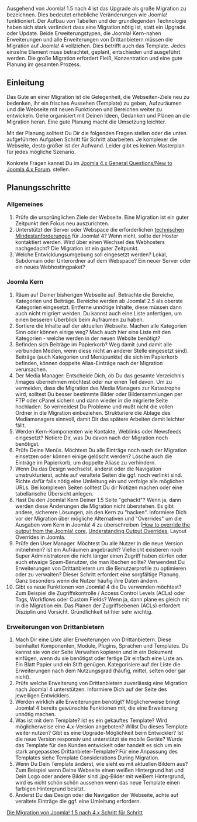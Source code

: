 <!-- Filename: Planning_Migration_-_Joomla_1.5_to_4 / Display title: Planung der Migration von Joomla! 1.5 nach 4 -->

Ausgehend von Joomla! 1.5 nach 4 ist das Upgrade als große Migration zu
bezeichnen. Dies bedeutet erhebliche Veränderungen wie Joomla!
funktioniert. Der Aufbau von Tabellen und der grundlegenden Technologie
haben sich stark verändert dass eine Migration nötig ist, statt ein
Upgrade oder Update. Beide Erweiterungstypen, die Joomla! Kern-nahen
Erweiterungen und alle Erweiterungen von Drittanbietern müssen die
Migration auf Joomla! 4 vollziehen. Dies betrifft auch das Template.
Jedes einzelne Element muss betrachtet, geplant, entschieden und
ausgeführt werden. Die große Migration erfordert Fleiß, Konzentration
und eine gute Planung im gesamten Prozess.

## Einleitung

Das Gute an einer Migration ist die Gelegenheit, die Webseiten-Ziele neu
zu bedenken, ihr ein frisches Aussehen (Template) zu geben, Aufzuräumen
und die Webseite mit neuen Funktionen und Bereichen weiter zu
entwickeln. Gehe organisiert mit Deinen Ideen, Gedanken und Plänen an
die Migration heran. Eine gute Planung macht die Umsetzung leichter.

Mit der Planung solltest Du Dir die folgenden Fragen stellen oder die
unten aufgeführten Aufgaben Schritt für Schritt abarbeiten. Je komplexer
die Webseite, desto größer ist der Aufwand. Leider gibt es keinen
Masterplan für jedes mögliche Szenario.

Konkrete Fragen kannst Du im
<a href="https://forum.joomla.org/viewforum.php?f=808" class="extiw"
title="jforum:808">Joomla 4.x General Questions/New to Joomla 4.x
Forum</a>. stellen.

## Planungsschritte

### Allgemeines

1.  Prüfe die ursprünglichen Ziele der Webseite. Eine Migration ist ein
    guter Zeitpunkt den Fokus neu auszurichten.
2.  Unterstützt der Server oder Webspace die erforderlichen
    <a href="http://www.joomla.org/about-joomla/technical-requirements.html"
    class="external text" target="_blank"
    rel="noreferrer noopener">technischen Mindestanforderungen</a> für
    Joomla! 4? Wenn nicht, sollte der Hoster kontaktiert werden. Wird
    über einen Wechsel des Webhosters nachgedacht? Die Migration ist ein
    guter Zeitpunkt.
3.  Welche Entwicklungsumgebung soll eingesetzt werden? Lokal, Subdomain
    oder Unterordner auf dem Webspace? Ein neuer Server oder ein neues
    Webhostingpaket?

### Joomla Kern

1.  Räum auf Deiner bisherigen Webseite auf. Betrachte die Bereiche,
    Kategorien und Beiträge. Bereiche werden ab Joomla! 2.5 als oberste
    Kategorien eingesetzt. Entferne unnötige Inhalte, diese müssen dann
    auch nicht migriert werden. Du kannst auch eine Liste anfertigen, um
    einen besseren Überblick beim Aufräumen zu haben.
2.  Sortiere die Inhalte auf der aktuellen Webseite. Machen alle
    Kategorien Sinn oder können einige weg? Mach auch hier eine Liste
    mit den Kategorien - welche werden in der neuen Website benötigt?
3.  Befinden sich Beiträge im Papierkorb? Weg damit (und damit alle
    verbunden Medien, wenn diese nicht an anderer Stelle eingesetzt
    sind). Beiträge (auch Kategorien und Menüpunkte) die sich im
    Papierkorb befinden, können doppelte Alias-Einträge nach der
    Migration verursachen.
4.  Der Media Manager: Entscheide Dich, ob Du das gesamte Verzeichnis
    /images übernehmen möchtest oder nur einen Teil davon. Um zu
    vermeiden, dass die Migration des Media Managers zur Katastrophe
    wird, solltest Du besser bestimmte Bilder oder Bildersammlungen per
    FTP oder cPanel sichern und dann wieder in die migrierte Seite
    hochladen. So vermeidest Du Probleme und mußt nicht die vollen
    Ordner in die Migration einbeziehen. Strukturiere die Ablage des
    Mediamanagers sinnvoll, damit Dir das spätere Arbeiten damit
    leichter fällt.
5.  Werden Kern-Komponenten wie Kontakte, Weblinks oder Newsfeeds
    eingesetzt? Notiere Dir, was Du davon nach der Migration noch
    benötigst.
6.  Prüfe Deine Menüs. Möchtest Du alle Einträge noch nach der Migration
    einsetzen oder können einige gelöscht werden? Lösche auch die
    Einträge im Papierkorb, um doppelte Aliase zu verhindern.
7.  Wenn Du das Design wechselst, änderst oder die Navigation
    umstrukturierst, achte auf veraltete Seiten die ggf. noch verlinkt
    sind. Richte dafür falls nötig eine Umleitung ein und verfolge alle
    möglichen URLs. Bei komplexen Seiten solltest Du dir Notizen machen
    oder eine tabellarische Übersicht anlegen.
8.  Hast Du den Joomla! Kern Deiner 1.5 Seite "gehackt"? Wenn ja, dann
    werden diese Änderungen die Migration nicht überstehen. Es gibt
    andere, sicherere Lösungen, als den Kern zu "hacken". Informiere
    Dich vor der Migration über mögliche Alternativen und "Overrides" um
    die Ausgaben vom Kern in Joomla! 4 zu überschreiben (<a
    href="https://docs.joomla.org/How_to_override_the_output_from_the_Joomla!_core"
    class="new"
    title="Special:MyLanguage/How to override the output from the Joomla! core (page does not exist)">How
    to override the output from the Joomla! core</a>, [Understanding
    Output
    Overrides](https://docs.joomla.org/Understanding_Output_Overrides "Special:MyLanguage/Understanding Output Overrides"),
     Layout Overrides in
    Joomla.
9.  Prüfe den User Manager. Möchtest Du alle Nutzer in die neue Version
    mitnehmen? Ist ein Aufräumen angebracht? Vielleicht existieren noch
    Super Administratoren die nicht länger einen Zugriff haben dürfen
    oder auch etwaige Spam-Benutzer, die man löschen sollte? Verwendest
    Du Erweiterungen von Drittanbietern um die Benutzerprofile zu
    optimieren oder zu verwalten? Dieser Schritt erfordert eine
    sorgfältige Planung. Ganz besonders wenn die Nutzer häufig ihre
    Daten ändern.
10. Gibt es neue Funktionen von Joomla! 4 die Du verwenden möchtest? Zum
    Beispiel die Zugriffskontrolle / Access Control Levels (ACLs) oder
    Tags, Workflows oder Custom Fields? Wenn ja, dann plane es gleich
    mit in die Migration ein. Das Planen der Zugriffsebenen (ACLs)
    erfordert Disziplin und Vorsicht. Gründlichkeit ist hier sehr
    wichtig.

### Erweiterungen von Drittanbietern

1.  Mach Dir eine Liste aller Erweiterungen von Drittanbietern. Diese
    beinhaltet Komponenten, Module, Plugins, Sprachen und Templates. Du
    kannst sie von der Seite Verwalten kopieren und in ein Dokument
    einfügen, wenn du sie benötigst oder fertige Dir einfach eine Liste
    an. Ein Blatt Papier und ein Stift genügen. Kategorisiere auf der
    Liste die Erweiterungen nach dem Nutzungsgrad (häufig, mittel,
    selten oder gar nicht).
2.  Prüfe welche Erweiterung von Drittanbietern zuverlässig eine
    Migration nach Joomla! 4 unterstützen. Informiere Dich auf der Seite
    des jeweiligen Entwicklers.
3.  Werden wirklich alle Erweiterungen benötigt? Möglicherweise bringt
    Joomla! 4 bereits gewünschte Funktionen mit, die eine Erweiterung
    unnötig machen.
4.  Was ist mit dem Template? Ist es ein gekauftes Template? Wird
    möglicherweise eine 4.x-Version angeboten? Willst Du dieses Template
    weiter nutzen? Gibt es eine Upgrade-Möglichkeit beim Entwickler? Ist
    die neue Version responsiv und unterstützt sie mobile Geräte? Wurde
    das Template für den Kunden entwickelt oder handelt es sich um ein
    stark angepasstes Drittanbieter-Template? Für eine Anpassung des
    Templates siehe  Template Considerations During
    Migration.
5.  Wenn Du Dein Template änderst, wie sieht es mit aktuellen Bildern
    aus? Zum Beispiel wenn Deine Webseite einen weißen Hintergrund hat
    und Dein Logo oder andere Bilder sind .jpg-Bilder mit weißem
    Hintergrund, wird es nicht schön schön aussehen wenn das neue
    Template einen farbigen Hintergrund besitzt.
6.  Änderst Du das Design oder die Navigation der Webseite, achte auf
    veraltete Einträge die ggf. eine Umleitung erfordern.

<a
href="https://docs.joomla.org/Joomla_1.5_to_4.x_Step_by_Step_Migration"
id="content-button" class="button expand">Die Migration von Joomla! 1.5
nach 4.x Schritt für Schritt</a>
